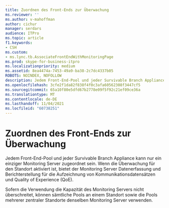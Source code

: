 ```yaml
---
title: Zuordnen des Front-Ends zur Überwachung
ms.reviewer: ''
ms.author: v-mahoffman
author: cichur
manager: serdars
audience: ITPro
ms.topic: article
f1.keywords:
- CSH
ms.custom:
- ms.lync.tb.AssociateFrontEndWithMonitoringPage
ms.prod: skype-for-business-itpro
ms.localizationpriority: medium
ms.assetid: 8ea4474a-7453-49a9-ba38-2c7dc4337b05
ROBOTS: NOINDEX, NOFOLLOW
description: Jedem Front-End-Pool und jeder Survivable Branch Appliance kann nur ein einziger Monitoring Server zugeordnet sein. Wenn die Überwachung für den Standort aktiviert ist, bietet der Monitoring Server Datenerfassung und Berichterstellung für die Aufzeichnung von Kommunikationsdatensätzen und Quality of Experience (QoE).
ms.openlocfilehash: 3cfe2f1da82f838f4f0c3afa60562308f3447cf5
ms.sourcegitcommit: 65a10f80e5dfd67b2778e09f5f92c21ef09ce36a
ms.translationtype: MT
ms.contentlocale: de-DE
ms.lasthandoff: 11/04/2021
ms.locfileid: "60738251"
---
```

# <a name="associate-front-end-with-monitoring"></a>Zuordnen des Front-Ends zur Überwachung
 
Jedem Front-End-Pool und jeder Survivable Branch Appliance kann nur ein einziger Monitoring Server zugeordnet sein. Wenn die Überwachung für den Standort aktiviert ist, bietet der Monitoring Server Datenerfassung und Berichterstellung für die Aufzeichnung von Kommunikationsdatensätzen und Quality of Experience (QoE).
  
Sofern die Verwendung die Kapazität des Monitoring Servers nicht überschreitet, können sämtliche Pools an einem Standort sowie die Pools mehrerer zentraler Standorte denselben Monitoring Server verwenden. 
  

